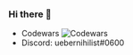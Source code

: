 ### Hi there 👋

- Codewars
![Codewars](https://www.codewars.com/users/uebernihilist/badges/micro)
- Discord: uebernihilist#0600
